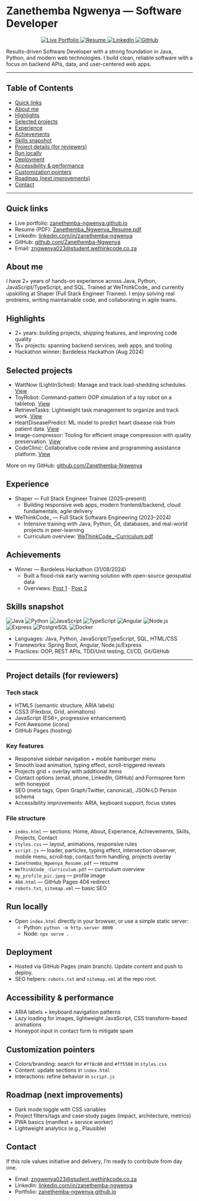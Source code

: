 # Zanethemba Ngwenya — Software Developer

<p align="center">
  <a href="https://zanethemba-ngwenya.github.io" target="_blank">
    <img alt="Live Portfolio" src="https://img.shields.io/badge/Live-Portfolio-ff5500?style=for-the-badge" />
  </a>
  <a href="./Zanethemba_Ngwenya_Resume.pdf" target="_blank">
    <img alt="Resume" src="https://img.shields.io/badge/Resume-PDF-ff8c00?style=for-the-badge" />
  </a>
  <a href="https://www.linkedin.com/in/zanethemba-ngwenya" target="_blank">
    <img alt="LinkedIn" src="https://img.shields.io/badge/LinkedIn-0077B5?logo=linkedin&logoColor=white&style=for-the-badge" />
  </a>
  <a href="https://github.com/Zanethemba-Ngwenya" target="_blank">
    <img alt="GitHub" src="https://img.shields.io/badge/GitHub-171515?logo=github&logoColor=white&style=for-the-badge" />
  </a>
</p>

Results-driven Software Developer with a strong foundation in Java, Python, and modern web technologies. I build clean, reliable software with a focus on backend APIs, data, and user-centered web apps.

---

## Table of Contents
- [Quick links](#quick-links)
- [About me](#about-me)
- [Highlights](#highlights)
- [Selected projects](#selected-projects)
- [Experience](#experience)
- [Achievements](#achievements)
- [Skills snapshot](#skills-snapshot)
- [Project details (for reviewers)](#project-details-for-reviewers)
- [Run locally](#run-locally)
- [Deployment](#deployment)
- [Accessibility & performance](#accessibility--performance)
- [Customization pointers](#customization-pointers)
- [Roadmap (next improvements)](#roadmap-next-improvements)
- [Contact](#contact)

---

## Quick links
- Live portfolio: [zanethemba-ngwenya.github.io](https://zanethemba-ngwenya.github.io)
- Resume (PDF): [Zanethemba_Ngwenya_Resume.pdf](./Zanethemba_Ngwenya_Resume.pdf)
- LinkedIn: [linkedin.com/in/zanethemba-ngwenya](https://www.linkedin.com/in/zanethemba-ngwenya)
- GitHub: [github.com/Zanethemba-Ngwenya](https://github.com/Zanethemba-Ngwenya)
- Email: [zngwenya023@student.wethinkcode.co.za](mailto:zngwenya023@student.wethinkcode.co.za)

## About me
I have 2+ years of hands-on experience across Java, Python, JavaScript/TypeScript, and SQL. Trained at WeThinkCode_ and currently upskilling at Shaper (Full Stack Engineer Trainee). I enjoy solving real problems, writing maintainable code, and collaborating in agile teams.

## Highlights
- 2+ years: building projects, shipping features, and improving code quality
- 15+ projects: spanning backend services, web apps, and tooling
- Hackathon winner: Bxrdeless Hackathon (Aug 2024)

## Selected projects
- WattNow (LightInSched): Manage and track load-shedding schedules. [View](https://github.com/Zanethemba-Ngwenya/WattNow)
- ToyRobot: Command-pattern OOP simulation of a toy robot on a tabletop. [View](https://github.com/Zanethemba-Ngwenya/ToyRobot)
- RetrieveTasks: Lightweight task management to organize and track work. [View](https://github.com/Zanethemba-Ngwenya/RetrieveTasks)
- HeartDiseasePredict: ML model to predict heart disease risk from patient data. [View](https://github.com/Zanethemba-Ngwenya/HeartDiseasePredict)
- Image-compressor: Tooling for efficient image compression with quality preservation. [View](https://github.com/Zanethemba-Ngwenya/Image-compr)
- CodeClinic: Collaborative code review and programming assistance platform. [View](https://github.com/Zanethemba-Ngwenya/CodeClinic)

More on my GitHub: [github.com/Zanethemba-Ngwenya](https://github.com/Zanethemba-Ngwenya)

## Experience
- Shaper — Full Stack Engineer Trainee (2025–present)
  - Building responsive web apps, modern frontend/backend, cloud fundamentals, agile delivery
- WeThinkCode_ — Full Stack Software Engineering (2023–2024)
  - Intensive training with Java, Python, Git, databases, and real-world projects in peer-learning
  - Curriculum overview: [WeThinkCode_-Curriculum.pdf](./WeThinkCode_-Curriculum.pdf)

## Achievements
- Winner — Bxrdeless Hackathon (31/08/2024)
  - Built a flood-risk early warning solution with open-source geospatial data
  - Overviews: [Post 1](https://www.linkedin.com/posts/geekulchagk_bxrderlesshack-activity-7237133617880023042-tPbB) · [Post 2](https://www.linkedin.com/posts/bxrderless_bxrderlesshack-innovation-bxrderless-activity-7237481940604379136-65gA)

## Skills snapshot
<p>
  <img alt="Java" src="https://img.shields.io/badge/Java-ED8B00?logo=java&logoColor=white" />
  <img alt="Python" src="https://img.shields.io/badge/Python-3776AB?logo=python&logoColor=white" />
  <img alt="JavaScript" src="https://img.shields.io/badge/JavaScript-F7DF1E?logo=javascript&logoColor=black" />
  <img alt="TypeScript" src="https://img.shields.io/badge/TypeScript-3178C6?logo=typescript&logoColor=white" />
  <img alt="Angular" src="https://img.shields.io/badge/Angular-DD0031?logo=angular&logoColor=white" />
  <img alt="Node.js" src="https://img.shields.io/badge/Node.js-339933?logo=node.js&logoColor=white" />
  <img alt="Express" src="https://img.shields.io/badge/Express-000000?logo=express&logoColor=white" />
  <img alt="PostgreSQL" src="https://img.shields.io/badge/PostgreSQL-4169E1?logo=postgresql&logoColor=white" />
  <img alt="Docker" src="https://img.shields.io/badge/Docker-2496ED?logo=docker&logoColor=white" />
</p>

- Languages: Java, Python, JavaScript/TypeScript, SQL, HTML/CSS
- Frameworks: Spring Boot, Angular, Node.js/Express
- Practices: OOP, REST APIs, TDD/Unit testing, CI/CD, Git/GitHub

---

## Project details (for reviewers)

### Tech stack
- HTML5 (semantic structure, ARIA labels)
- CSS3 (Flexbox, Grid, animations)
- JavaScript (ES6+, progressive enhancement)
- Font Awesome (icons)
- GitHub Pages (hosting)

### Key features
- Responsive sidebar navigation + mobile hamburger menu
- Smooth load animation, typing effect, scroll-triggered reveals
- Projects grid + overlay with additional items
- Contact options (email, phone, LinkedIn, GitHub) and Formspree form with honeypot
- SEO (meta tags, Open Graph/Twitter, canonical), JSON‑LD Person schema
- Accessibility improvements: ARIA, keyboard support, focus states

### File structure
- `index.html` — sections: Home, About, Experience, Achievements, Skills, Projects, Contact
- `styles.css` — layout, animations, responsive rules
- `script.js` — loader, particles, typing effect, intersection observer, mobile menu, scroll‑top, contact form handling, projects overlay
- `Zanethemba_Ngwenya_Resume.pdf` — resume
- `WeThinkCode_-Curriculum.pdf` — curriculum overview
- `my_profile_pic.jpeg` — profile image
- `404.html` — GitHub Pages 404 redirect
- `robots.txt`, `sitemap.xml` — basic SEO

## Run locally
- Open `index.html` directly in your browser, or use a simple static server:
  - Python: `python -m http.server 8000`
  - Node: `npx serve .`

## Deployment
- Hosted via GitHub Pages (main branch). Update content and push to deploy.
- SEO helpers: `robots.txt` and `sitemap.xml` at the repo root.

## Accessibility & performance
- ARIA labels + keyboard navigation patterns
- Lazy loading for images, lightweight JavaScript, CSS transform-based animations
- Honeypot input in contact form to mitigate spam

## Customization pointers
- Colors/branding: search for `#ff8c00` and `#ff5500` in `styles.css`
- Content: update sections in `index.html`
- Interactions: refine behavior in `script.js`

## Roadmap (next improvements)
- Dark mode toggle with CSS variables
- Project filters/tags and case‑study pages (impact, architecture, metrics)
- PWA basics (manifest + service worker)
- Lightweight analytics (e.g., Plausible)

## Contact
If this role values initiative and delivery, I’m ready to contribute from day one.

- Email: [zngwenya023@student.wethinkcode.co.za](mailto:zngwenya023@student.wethinkcode.co.za)
- LinkedIn: [linkedin.com/in/zanethemba-ngwenya](https://www.linkedin.com/in/zanethemba-ngwenya)
- Portfolio: [zanethemba-ngwenya.github.io](https://zanethemba-ngwenya.github.io)
